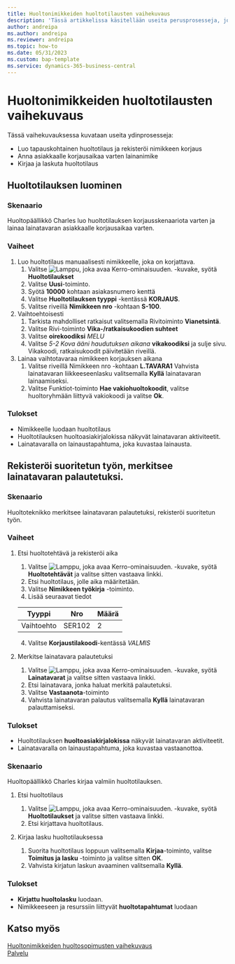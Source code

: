 ```yaml
---
title: Huoltonimikkeiden huoltotilausten vaihekuvaus
description: 'Tässä artikkelissa käsitellään useita perusprosesseja, joihin liittyy huoltotilauksia ja nimikkeitä.'
author: andreipa
ms.author: andreipa
ms.reviewer: andreipa
ms.topic: how-to
ms.date: 05/31/2023
ms.custom: bap-template
ms.service: dynamics-365-business-central
---
```


# <a name="walkthrough-of-service-orders-for-service-items"></a>Huoltonimikkeiden huoltotilausten vaihekuvaus

Tässä vaihekuvauksessa kuvataan useita ydinprosesseja:

- Luo tapauskohtainen huoltotilaus ja rekisteröi nimikkeen korjaus
- Anna asiakkaalle korjausaikaa varten lainanimike
- Kirjaa ja laskuta huoltotilaus
    
## <a name="creating-a-service-order"></a>Huoltotilauksen luominen

### <a name="scenario"></a>Skenaario

Huoltopäällikkö Charles luo huoltotilauksen korjausskenaariota varten ja lainaa lainatavaran asiakkaalle korjausaikaa varten.

### <a name="steps"></a>Vaiheet

1. Luo huoltotilaus manuaalisesti nimikkeelle, joka on korjattava.
   1. Valitse ![Lamppu, joka avaa Kerro-ominaisuuden.](../../media/ui-search/search_small.png "Kerro, mitä haluat tehdä") -kuvake, syötä **Huoltotilaukset**
   2. Valitse **Uusi**-toiminto.
   3. Syötä **10000** kohtaan asiakasnumero kenttä
   4. Valitse **Huoltotilauksen tyyppi** -kentässä **KORJAUS**.
   5. Valitse riveillä **Nimikkeen nro** -kohtaan **S-100**.
2. Vaihtoehtoisesti
   1. Tarkista mahdolliset ratkaisut valitsemalla Rivitoiminto **Vianetsintä**.
   2. Valitse Rivi-toiminto **Vika-/ratkaisukoodien suhteet**
   3. Valitse **oirekoodiksi** *MELU*
   4. Valitse *5-2 Kova ääni haudutuksen aikana* **vikakoodiksi** ja sulje sivu. Vikakoodi, ratkaisukoodit päivitetään riveillä.
3. Lainaa vaihtotavaraa nimikkeen korjauksen aikana
   1. Valitse riveillä Nimikkeen nro -kohtaan **L.TAVARA1** Vahvista lainatavaran liikkeeseenlasku valitsemalla **Kyllä** lainatavaran lainaamiseksi. 
   2. Valitse Funktiot-toiminto **Hae vakiohuoltokoodit**, valitse huoltoryhmään liittyvä vakiokoodi ja valitse **Ok**.
   
### <a name="results"></a>Tulokset

- Nimikkeelle luodaan huoltotilaus
- Huoltotilauksen huoltoasiakirjalokissa näkyvät lainatavaran aktiviteetit.
- Lainatavaralla on lainaustapahtuma, joka kuvastaa lainausta.
   

## <a name="register-performed-work-mark-loaner-as-returned"></a>Rekisteröi suoritetun työn, merkitsee lainatavaran palautetuksi.

### <a name="scenario-1"></a>Skenaario

Huoltoteknikko merkitsee lainatavaran palautetuksi, rekisteröi suoritetun työn.

### <a name="steps-1"></a>Vaiheet

1. Etsi huoltotehtävä ja rekisteröi aika 
   1. Valitse ![Lamppu, joka avaa Kerro-ominaisuuden.](../../media/ui-search/search_small.png "Kerro, mitä haluat tehdä") -kuvake, syötä **Huoltotehtävät** ja valitse sitten vastaava linkki.
   2. Etsi huoltotilaus, jolle aika määritetään.
   3. Valitse **Nimikkeen työkirja** -toiminto.
   4. Lisää seuraavat tiedot

    |Tyyppi|Nro|Määrä|
    |----|---|--------|  
    |Vaihtoehto|SER102|2|

   4. Valitse **Korjaustilakoodi**-kentässä *VALMIS*
    
2. Merkitse lainatavara palautetuksi
   1. Valitse ![Lamppu, joka avaa Kerro-ominaisuuden.](../../media/ui-search/search_small.png "Kerro, mitä haluat tehdä") -kuvake, syötä **Lainatavarat** ja valitse sitten vastaava linkki.
   2. Etsi lainatavara, jonka haluat merkitä palautetuksi.
   3. Valitse **Vastaanota**-toiminto 
   4. Vahvista lainatavaran palautus valitsemalla **Kyllä** lainatavaran palauttamiseksi.
      
### <a name="results-1"></a>Tulokset

- Huoltotilauksen **huoltoasiakirjalokissa** näkyvät lainatavaran aktiviteetit.
- Lainatavaralla on lainaustapahtuma, joka kuvastaa vastaanottoa.


### <a name="scenario-2"></a>Skenaario

Huoltopäällikkö Charles kirjaa valmiin huoltotilauksen.

1. Etsi huoltotilaus 
   1. Valitse ![Lamppu, joka avaa Kerro-ominaisuuden.](../../media/ui-search/search_small.png "Kerro, mitä haluat tehdä") -kuvake, syötä **Huoltotilaukset** ja valitse sitten vastaava linkki.
   2. Etsi kirjattava huoltotilaus.

2. Kirjaa lasku huoltotilauksessa
   1. Suorita huoltotilaus loppuun valitsemalla **Kirjaa**-toiminto, valitse **Toimitus ja lasku** -toiminto ja valitse sitten **OK**.
   2. Vahvista kirjatun laskun avaaminen valitsemalla **Kyllä**. 
### <a name="results-2"></a>Tulokset

- **Kirjattu huoltolasku** luodaan.
- Nimikkeeseen ja resurssiin liittyvät **huoltotapahtumat** luodaan

## <a name="see-also"></a>Katso myös
[Huoltonimikkeiden huoltosopimusten vaihekuvaus](service-contract-flow.md)  
[Palvelu](../../service-service.md)
